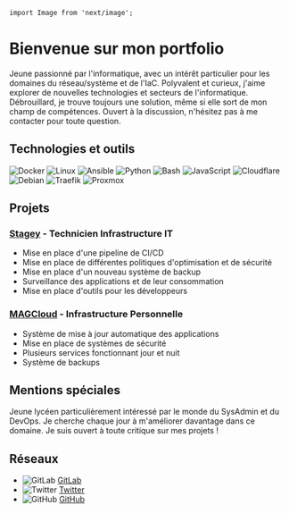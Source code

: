 ```html
import Image from 'next/image';
```

# Bienvenue sur mon portfolio

Jeune passionné par l'informatique, avec un intérêt particulier pour les domaines du réseau/système et de l'IaC. Polyvalent et curieux, j'aime explorer de nouvelles technologies et secteurs de l'informatique. Débrouillard, je trouve toujours une solution, même si elle sort de mon champ de compétences. Ouvert à la discussion, n'hésitez pas à me contacter pour toute question.

## Technologies et outils

<Image src="https://cdn.jsdelivr.net/gh/devicons/devicon@latest/icons/docker/docker-plain.svg" alt="Docker" width={50} height={50} />  
<Image src="https://cdn.jsdelivr.net/gh/devicons/devicon@latest/icons/linux/linux-original.svg" alt="Linux" width={50} height={50} />  
<Image src="https://cdn.jsdelivr.net/gh/devicons/devicon@latest/icons/ansible/ansible-plain-wordmark.svg" alt="Ansible" width={50} height={50} />  
<Image src="https://cdn.jsdelivr.net/gh/devicons/devicon@latest/icons/python/python-plain.svg" alt="Python" width={50} height={50} />  
<Image src="https://cdn.jsdelivr.net/gh/devicons/devicon@latest/icons/bash/bash-plain.svg" alt="Bash" width={50} height={50} />  
<Image src="https://cdn.jsdelivr.net/gh/devicons/devicon@latest/icons/javascript/javascript-plain.svg" alt="JavaScript" width={50} height={50} />  
<Image src="https://cdn.jsdelivr.net/gh/devicons/devicon@latest/icons/cloudflare/cloudflare-plain.svg" alt="Cloudflare" width={50} height={50} />  
<Image src="https://cdn.jsdelivr.net/gh/devicons/devicon@latest/icons/debian/debian-plain.svg" alt="Debian" width={50} height={50} />  
<Image src="https://cdn.jsdelivr.net/gh/devicons/devicon@latest/icons/traefikproxy/traefikproxy-original.svg" alt="Traefik" width={50} height={50} />  
<Image src="https://img.icons8.com/fluent/512/proxmox.png" alt="Proxmox" width={50} height={50} />  

## Projets

### [Stagey](https://stagey.fr) - Technicien Infrastructure IT
- Mise en place d'une pipeline de CI/CD
- Mise en place de différentes politiques d'optimisation et de sécurité
- Mise en place d'un nouveau système de backup
- Surveillance des applications et de leur consommation
- Mise en place d'outils pour les développeurs

### [MAGCloud](https://status.magcloud.eu) - Infrastructure Personnelle
- Système de mise à jour automatique des applications
- Mise en place de systèmes de sécurité
- Plusieurs services fonctionnant jour et nuit
- Système de backups

## Mentions spéciales

Jeune lycéen particulièrement intéressé par le monde du SysAdmin et du DevOps. Je cherche chaque jour à m'améliorer davantage dans ce domaine. Je suis ouvert à toute critique sur mes projets !

## Réseaux

- <Image src="https://cdn.jsdelivr.net/gh/devicons/devicon@latest/icons/gitlab/gitlab-plain.svg" alt="GitLab" width={20} height={20} /> [GitLab](https://gitlab.com/MAG45)
- <Image src="https://cdn.jsdelivr.net/gh/devicons/devicon@latest/icons/twitter/twitter-original.svg" alt="Twitter" width={20} height={20} /> [Twitter](https://x.com/mag__45)
- <Image src="https://cdn.jsdelivr.net/gh/devicons/devicon@latest/icons/github/github-original.svg" alt="GitHub" width={20} height={20} /> [GitHub](https://github.com/MAG-45)
